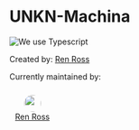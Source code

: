 # UNKN-Machina
![We use Typescript](https://img.shields.io/badge/written_in-typescript-000855?logo=typescript&logoColor=ddd)

Created by:  <a href="https://github.com/renross">Ren Ross</a></br>

Currently maintained by:

<div style="float: left; text-align: center; padding: 10px;">     
	<img src="https://avatars.githubusercontent.com/u/60983762?s=460&u=46281912deec981f7c2160fe20ac9516bc59f3ff&v=4" height="30px" style="border-radius: 15px"></br>     
	<a href="https://github.com/renross">Ren Ross</a></div></br>
